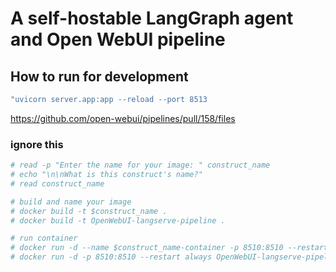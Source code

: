 # A self-hostable LangGraph agent and Open WebUI pipeline


## How to run for development

```sh
"uvicorn server.app:app --reload --port 8513
```




https://github.com/open-webui/pipelines/pull/158/files


### ignore this
```sh
# read -p "Enter the name for your image: " construct_name
# echo "\n\nWhat is this construct's name?"
# read construct_name

# build and name your image
# docker build -t $construct_name .
# docker build -t OpenWebUI-langserve-pipeline .

# run container
# docker run -d --name $construct_name-container -p 8510:8510 --restart always $construct_name
# docker run -d -p 8510:8510 --restart always OpenWebUI-langserve-pipeline
```
